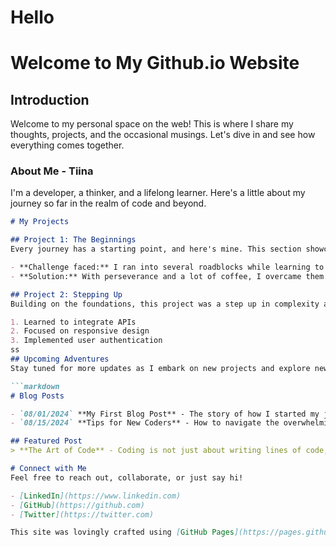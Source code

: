 
# Hello

# Welcome to My Github.io Website

## Introduction
Welcome to my personal space on the web! This is where I share my thoughts, projects, and the occasional musings. Let's dive in and see how everything comes together.

### About Me - Tiina
I'm a developer, a thinker, and a lifelong learner. Here's a little about my journey so far in the realm of code and beyond.

```markdown
# My Projects

## Project 1: The Beginnings
Every journey has a starting point, and here's mine. This section showcases my very first project and the lessons learned along the way.

- **Challenge faced:** I ran into several roadblocks while learning to code.
- **Solution:** With perseverance and a lot of coffee, I overcame them.

## Project 2: Stepping Up
Building on the foundations, this project was a step up in complexity and learning.

1. Learned to integrate APIs
2. Focused on responsive design
3. Implemented user authentication
ss
## Upcoming Adventures
Stay tuned for more updates as I embark on new projects and explore new technologies.

```markdown
# Blog Posts

- `08/01/2024` **My First Blog Post** - The story of how I started my journey in tech.
- `08/15/2024` **Tips for New Coders** - How to navigate the overwhelming world of programming.

## Featured Post
> **The Art of Code** - Coding is not just about writing lines of code, it's about creating something out of nothing, solving problems, and continuous learning.

# Connect with Me
Feel free to reach out, collaborate, or just say hi!

- [LinkedIn](https://www.linkedin.com)
- [GitHub](https://github.com)
- [Twitter](https://twitter.com)

This site was lovingly crafted using [GitHub Pages](https://pages.github.com/).

